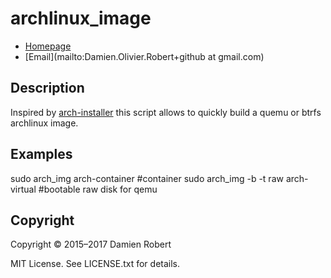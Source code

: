 # archlinux_image

* [Homepage](https://github.com/DamienRobert/archlinux_image#readme)
* [Email](mailto:Damien.Olivier.Robert+github at gmail.com)

## Description

Inspired by [arch-installer](https://github.com/lucasdemarchi/toolbox/blob/master/arch-installer.sh) this script allows to quickly build a quemu or btrfs archlinux image.

## Examples

sudo arch_img arch-container #container
sudo arch_img -b -t raw arch-virtual #bootable raw disk for qemu

## Copyright

Copyright © 2015–2017 Damien Robert

MIT License. See LICENSE.txt for details.
